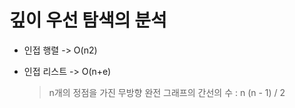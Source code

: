 # 깊이 우선 탐색의 분석

- 인접 행렬 -> O(n2)

- 인접 리스트 -> O(n+e)

    > n개의 정점을 가진 무방향 완전 그래프의 간선의 수 : n (n - 1) / 2